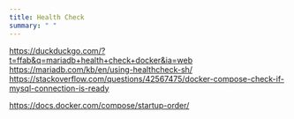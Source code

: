 ```yaml
---
title: Health Check
summary: " "
---
```


https://duckduckgo.com/?t=ffab&q=mariadb+health+check+docker&ia=web
https://mariadb.com/kb/en/using-healthcheck-sh/
https://stackoverflow.com/questions/42567475/docker-compose-check-if-mysql-connection-is-ready

https://docs.docker.com/compose/startup-order/